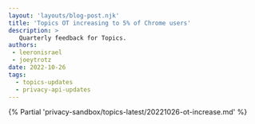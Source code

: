 ```yaml
---
layout: 'layouts/blog-post.njk'
title: 'Topics OT increasing to 5% of Chrome users'
description: >
   Quarterly feedback for Topics.
authors:
 - leeronisrael
 - joeytrotz
date: 2022-10-26
tags:
  - topics-updates
  - privacy-api-updates
---
```


{% Partial 'privacy-sandbox/topics-latest/20221026-ot-increase.md' %}
